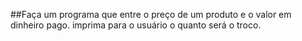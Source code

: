 ##Faça um programa que entre o preço de um produto e o valor em dinheiro pago.
imprima para o usuário o quanto será o troco.
